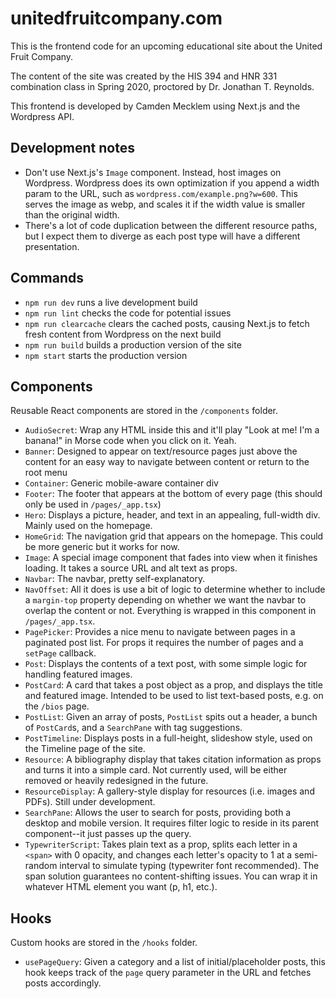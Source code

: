 # unitedfruitcompany.com

This is the frontend code for an upcoming educational site about the United Fruit Company.

The content of the site was created by the HIS 394 and HNR 331 combination class in Spring 2020, proctored by Dr. Jonathan T. Reynolds.

This frontend is developed by Camden Mecklem using Next.js and the Wordpress API.

## Development notes

* Don't use Next.js's `Image` component. Instead, host images on Wordpress. Wordpress does its own optimization if you append a width param to the URL, such as `wordpress.com/example.png?w=600`. This serves the image as webp, and scales it if the width value is smaller than the original width.
* There's a lot of code duplication between the different resource paths, but I expect them to diverge as each post type will have a different presentation.

## Commands

* `npm run dev` runs a live development build
* `npm run lint` checks the code for potential issues
* `npm run clearcache` clears the cached posts, causing Next.js to fetch fresh content from Wordpress on the next build
* `npm run build` builds a production version of the site
* `npm start` starts the production version

## Components

Reusable React components are stored in the `/components` folder.

* `AudioSecret`: Wrap any HTML inside this and it'll play "Look at me! I'm a banana!" in Morse code when you click on it. Yeah.
* `Banner`: Designed to appear on text/resource pages just above the content for an easy way to navigate between content or return to the root menu
* `Container`: Generic mobile-aware container div
* `Footer`: The footer that appears at the bottom of every page (this should only be used in `/pages/_app.tsx`)
* `Hero`: Displays a picture, header, and text in an appealing, full-width div. Mainly used on the homepage.
* `HomeGrid`: The navigation grid that appears on the homepage. This could be more generic but it works for now.
* `Image`: A special image component that fades into view when it finishes loading. It takes a source URL and alt text as props.
* `Navbar`: The navbar, pretty self-explanatory.
* `NavOffset`: All it does is use a bit of logic to determine whether to include a `margin-top` property depending on whether we want the navbar to overlap the content or not. Everything is wrapped in this component in `/pages/_app.tsx`.
* `PagePicker`: Provides a nice menu to navigate between pages in a paginated post list. For props it requires the number of pages and a `setPage` callback.
* `Post`: Displays the contents of a text post, with some simple logic for handling featured images.
* `PostCard`: A card that takes a post object as a prop, and displays the title and featured image. Intended to be used to list text-based posts, e.g. on the `/bios` page.
* `PostList`: Given an array of posts, `PostList` spits out a header, a bunch of `PostCard`s, and a `SearchPane` with tag suggestions.
* `PostTimeline`: Displays posts in a full-height, slideshow style, used on the Timeline page of the site.
* `Resource`: A bibliography display that takes citation information as props and turns it into a simple card. Not currently used, will be either removed or heavily redesigned in the future.
* `ResourceDisplay`: A gallery-style display for resources (i.e. images and PDFs). Still under development.
* `SearchPane`: Allows the user to search for posts, providing both a desktop and mobile version. It requires filter logic to reside in its parent component--it just passes up the query.
* `TypewriterScript`: Takes plain text as a prop, splits each letter in a `<span>` with 0 opacity, and changes each letter's opacity to 1 at a semi-random interval to simulate typing (typewriter font recommended). The span solution guarantees no content-shifting issues. You can wrap it in whatever HTML element you want (p, h1, etc.).

## Hooks

Custom hooks are stored in the `/hooks` folder.

* `usePageQuery`: Given a category and a list of initial/placeholder posts, this hook keeps track of the `page` query parameter in the URL and fetches posts accordingly.